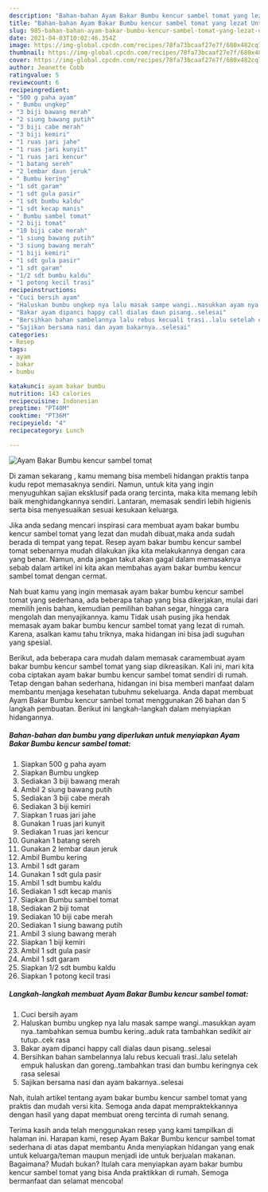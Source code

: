 ```yaml
---
description: "Bahan-bahan Ayam Bakar Bumbu kencur sambel tomat yang lezat Untuk Jualan"
title: "Bahan-bahan Ayam Bakar Bumbu kencur sambel tomat yang lezat Untuk Jualan"
slug: 985-bahan-bahan-ayam-bakar-bumbu-kencur-sambel-tomat-yang-lezat-untuk-jualan
date: 2021-04-03T10:02:46.354Z
image: https://img-global.cpcdn.com/recipes/78fa73bcaaf27e7f/680x482cq70/ayam-bakar-bumbu-kencur-sambel-tomat-foto-resep-utama.jpg
thumbnail: https://img-global.cpcdn.com/recipes/78fa73bcaaf27e7f/680x482cq70/ayam-bakar-bumbu-kencur-sambel-tomat-foto-resep-utama.jpg
cover: https://img-global.cpcdn.com/recipes/78fa73bcaaf27e7f/680x482cq70/ayam-bakar-bumbu-kencur-sambel-tomat-foto-resep-utama.jpg
author: Jeanette Cobb
ratingvalue: 5
reviewcount: 6
recipeingredient:
- "500 g paha ayam"
- " Bumbu ungkep"
- "3 biji bawang merah"
- "2 siung bawang putih"
- "3 biji cabe merah"
- "3 biji kemiri"
- "1 ruas jari jahe"
- "1 ruas jari kunyit"
- "1 ruas jari kencur"
- "1 batang sereh"
- "2 lembar daun jeruk"
- " Bumbu kering"
- "1 sdt garam"
- "1 sdt gula pasir"
- "1 sdt bumbu kaldu"
- "1 sdt kecap manis"
- " Bumbu sambel tomat"
- "2 biji tomat"
- "10 biji cabe merah"
- "1 siung bawang putih"
- "3 siung bawang merah"
- "1 biji kemiri"
- "1 sdt gula pasir"
- "1 sdt garam"
- "1/2 sdt bumbu kaldu"
- "1 potong kecil trasi"
recipeinstructions:
- "Cuci bersih ayam"
- "Haluskan bumbu ungkep nya lalu masak sampe wangi..masukkan ayam nya..tambahkan semua bumbu kering..aduk rata tambahkan sedikit air tutup..cek rasa"
- "Bakar ayam dipanci happy call dialas daun pisang..selesai"
- "Bersihkan bahan sambelannya lalu rebus kecuali trasi..lalu setelah empuk haluskan dan goreng..tambahkan trasi dan bumbu keringnya cek rasa selesai"
- "Sajikan bersama nasi dan ayam bakarnya..selesai"
categories:
- Resep
tags:
- ayam
- bakar
- bumbu

katakunci: ayam bakar bumbu 
nutrition: 143 calories
recipecuisine: Indonesian
preptime: "PT40M"
cooktime: "PT36M"
recipeyield: "4"
recipecategory: Lunch

---
```



![Ayam Bakar Bumbu kencur sambel tomat](https://img-global.cpcdn.com/recipes/78fa73bcaaf27e7f/680x482cq70/ayam-bakar-bumbu-kencur-sambel-tomat-foto-resep-utama.jpg)

Di zaman  sekarang , kamu memang bisa membeli hidangan praktis tanpa kudu repot memasaknya sendiri. Namun, untuk kita yang ingin menyuguhkan sajian eksklusif pada orang tercinta, maka kita memang lebih baik menghidangkannya sendiri. Lantaran, memasak sendiri lebih higienis serta bisa menyesuaikan sesuai kesukaan keluarga.

Jika anda sedang mencari inspirasi cara membuat ayam bakar bumbu kencur sambel tomat yang lezat dan mudah dibuat,maka anda sudah berada di tempat yang tepat. Resep ayam bakar bumbu kencur sambel tomat  sebenarnya mudah dilakukan jika kita melakukannya dengan cara yang benar. Namun, anda jangan takut akan gagal dalam memasaknya 
sebab dalam artikel ini kita akan membahas ayam bakar bumbu kencur sambel tomat dengan cermat.  



Nah buat kamu yang ingin memasak ayam bakar bumbu kencur sambel tomat yang sederhana, ada beberapa tahap yang bisa dikerjakan, mulai dari memilih jenis bahan, kemudian pemilihan bahan segar, hingga cara mengolah dan menyajikannya. kamu Tidak usah pusing jika hendak memasak ayam bakar bumbu kencur sambel tomat yang lezat di rumah. Karena, asalkan kamu  tahu triknya, maka hidangan ini bisa jadi suguhan yang spesial.

Berikut, ada beberapa cara mudah dalam memasak caramembuat ayam bakar bumbu kencur sambel tomat yang siap dikreasikan. Kali ini, mari kita coba ciptakan ayam bakar bumbu kencur sambel tomat sendiri di rumah. Tetap dengan bahan sederhana, hidangan ini bisa memberi manfaat dalam membantu menjaga kesehatan tubuhmu sekeluarga. Anda dapat membuat Ayam Bakar Bumbu kencur sambel tomat menggunakan 26 bahan dan 5 langkah pembuatan. Berikut ini langkah-langkah dalam menyiapkan hidangannya.

<!--inarticleads1-->

##### Bahan-bahan dan bumbu yang diperlukan untuk menyiapkan Ayam Bakar Bumbu kencur sambel tomat:

1. Siapkan 500 g paha ayam
1. Siapkan  Bumbu ungkep
1. Sediakan 3 biji bawang merah
1. Ambil 2 siung bawang putih
1. Sediakan 3 biji cabe merah
1. Sediakan 3 biji kemiri
1. Siapkan 1 ruas jari jahe
1. Gunakan 1 ruas jari kunyit
1. Sediakan 1 ruas jari kencur
1. Gunakan 1 batang sereh
1. Gunakan 2 lembar daun jeruk
1. Ambil  Bumbu kering
1. Ambil 1 sdt garam
1. Gunakan 1 sdt gula pasir
1. Ambil 1 sdt bumbu kaldu
1. Sediakan 1 sdt kecap manis
1. Siapkan  Bumbu sambel tomat
1. Sediakan 2 biji tomat
1. Sediakan 10 biji cabe merah
1. Sediakan 1 siung bawang putih
1. Ambil 3 siung bawang merah
1. Siapkan 1 biji kemiri
1. Ambil 1 sdt gula pasir
1. Ambil 1 sdt garam
1. Siapkan 1/2 sdt bumbu kaldu
1. Siapkan 1 potong kecil trasi




<!--inarticleads2-->

##### Langkah-langkah membuat Ayam Bakar Bumbu kencur sambel tomat:

1. Cuci bersih ayam
1. Haluskan bumbu ungkep nya lalu masak sampe wangi..masukkan ayam nya..tambahkan semua bumbu kering..aduk rata tambahkan sedikit air tutup..cek rasa
1. Bakar ayam dipanci happy call dialas daun pisang..selesai
1. Bersihkan bahan sambelannya lalu rebus kecuali trasi..lalu setelah empuk haluskan dan goreng..tambahkan trasi dan bumbu keringnya cek rasa selesai
1. Sajikan bersama nasi dan ayam bakarnya..selesai




Nah, itulah artikel tentang  ayam bakar bumbu kencur sambel tomat  yang praktis dan mudah versi kita. Semoga anda dapat mempraktekkannya dengan hasil yang dapat membuat oreng tercinta di rumah senang. 

Terima kasih anda telah menggunakan resep yang kami tampilkan di halaman ini. Harapan kami, resep  Ayam Bakar Bumbu kencur sambel tomat sederhana di atas dapat membantu Anda menyiapkan hidangan yang enak untuk keluarga/teman maupun menjadi ide untuk berjualan makanan. Bagaimana? Mudah bukan? Itulah cara menyiapkan ayam bakar bumbu kencur sambel tomat yang bisa Anda praktikkan di rumah. Semoga bermanfaat dan selamat mencoba!

